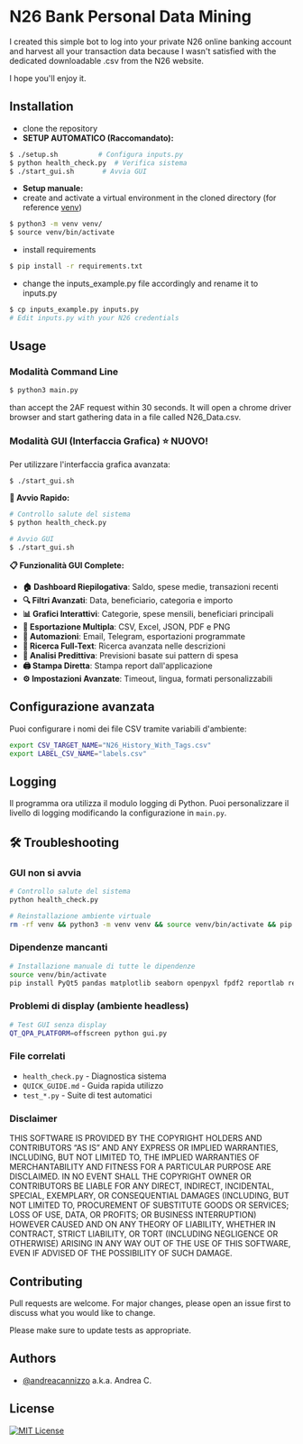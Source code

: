 # N26 Bank Personal Data Mining
I created this simple bot to log into your private N26 online banking account and harvest all your transaction data because I wasn't satisfied with the dedicated downloadable .csv from the N26 website.

I hope you'll enjoy it.

## Installation
- clone the repository
- **SETUP AUTOMATICO (Raccomandato):**
```bash
$ ./setup.sh          # Configura inputs.py
$ python health_check.py  # Verifica sistema  
$ ./start_gui.sh       # Avvia GUI
```

- **Setup manuale:**
- create and activate a virtual environment in the cloned directory (for reference [venv](https://towardsdatascience.com/virtual-environments-104c62d48c54))
```bash
$ python3 -m venv venv/
$ source venv/bin/activate
```
- install requirements
```bash
$ pip install -r requirements.txt
```
- change the inputs_example.py file accordingly and rename it to inputs.py
```bash
$ cp inputs_example.py inputs.py
# Edit inputs.py with your N26 credentials
```

## Usage

### Modalità Command Line
```bash
$ python3 main.py
```
than accept the 2AF request within 30 seconds. It will open a chrome driver browser and start gathering data in a file called N26_Data.csv.

### Modalità GUI (Interfaccia Grafica) ⭐ NUOVO!
Per utilizzare l'interfaccia grafica avanzata:
```bash
$ ./start_gui.sh
```

**🚀 Avvio Rapido:**
```bash
# Controllo salute del sistema
$ python health_check.py

# Avvio GUI
$ ./start_gui.sh
```

**📋 Funzionalità GUI Complete:**
- **🏠 Dashboard Riepilogativa**: Saldo, spese medie, transazioni recenti
- **🔍 Filtri Avanzati**: Data, beneficiario, categoria e importo  
- **📊 Grafici Interattivi**: Categorie, spese mensili, beneficiari principali
- **💾 Esportazione Multipla**: CSV, Excel, JSON, PDF e PNG
- **🤖 Automazioni**: Email, Telegram, esportazioni programmate
- **🔎 Ricerca Full-Text**: Ricerca avanzata nelle descrizioni
- **🔮 Analisi Predittiva**: Previsioni basate sui pattern di spesa
- **🖨️ Stampa Diretta**: Stampa report dall'applicazione
- **⚙️ Impostazioni Avanzate**: Timeout, lingua, formati personalizzabili

## Configurazione avanzata

Puoi configurare i nomi dei file CSV tramite variabili d'ambiente:

```bash
export CSV_TARGET_NAME="N26_History_With_Tags.csv"
export LABEL_CSV_NAME="labels.csv"
```

## Logging

Il programma ora utilizza il modulo logging di Python. Puoi personalizzare il livello di logging modificando la configurazione in `main.py`.

## 🛠️ Troubleshooting

### GUI non si avvia
```bash
# Controllo salute del sistema
python health_check.py

# Reinstallazione ambiente virtuale
rm -rf venv && python3 -m venv venv && source venv/bin/activate && pip install -r requirements.txt
```

### Dipendenze mancanti
```bash
# Installazione manuale di tutte le dipendenze
source venv/bin/activate
pip install PyQt5 pandas matplotlib seaborn openpyxl fpdf2 reportlab requests schedule selenium
```

### Problemi di display (ambiente headless)
```bash
# Test GUI senza display
QT_QPA_PLATFORM=offscreen python gui.py
```

### File correlati
- `health_check.py` - Diagnostica sistema
- `QUICK_GUIDE.md` - Guida rapida utilizzo
- `test_*.py` - Suite di test automatici

### Disclaimer

THIS SOFTWARE IS PROVIDED BY THE COPYRIGHT HOLDERS AND CONTRIBUTORS “AS IS” AND ANY EXPRESS OR IMPLIED WARRANTIES, INCLUDING, BUT NOT LIMITED TO, THE IMPLIED WARRANTIES OF MERCHANTABILITY AND FITNESS FOR A PARTICULAR PURPOSE ARE DISCLAIMED. IN NO EVENT SHALL THE COPYRIGHT OWNER OR CONTRIBUTORS BE LIABLE FOR ANY DIRECT, INDIRECT, INCIDENTAL, SPECIAL, EXEMPLARY, OR CONSEQUENTIAL DAMAGES (INCLUDING, BUT NOT LIMITED TO, PROCUREMENT OF SUBSTITUTE GOODS OR SERVICES; LOSS OF USE, DATA, OR PROFITS; OR BUSINESS INTERRUPTION) HOWEVER CAUSED AND ON ANY THEORY OF LIABILITY, WHETHER IN CONTRACT, STRICT LIABILITY, OR TORT (INCLUDING NEGLIGENCE OR OTHERWISE) ARISING IN ANY WAY OUT OF THE USE OF THIS SOFTWARE, EVEN IF ADVISED OF THE POSSIBILITY OF SUCH DAMAGE.

## Contributing

Pull requests are welcome. For major changes, please open an issue first
to discuss what you would like to change.

Please make sure to update tests as appropriate.

## Authors

- [@andreacannizzo](https://www.github.com/andreacannizzo) a.k.a. Andrea C.

## License

[![MIT License](https://img.shields.io/badge/License-MIT-green.svg)](https://choosealicense.com/licenses/mit/)